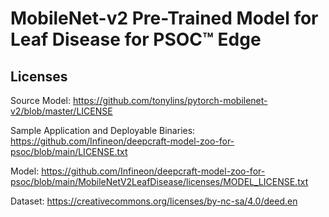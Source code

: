 # MobileNet-v2 Pre-Trained Model for Leaf Disease for PSOC™ Edge

## Licenses

Source Model: https://github.com/tonylins/pytorch-mobilenet-v2/blob/master/LICENSE

Sample Application and Deployable Binaries: https://github.com/Infineon/deepcraft-model-zoo-for-psoc/blob/main/LICENSE.txt

Model: https://github.com/Infineon/deepcraft-model-zoo-for-psoc/blob/main/MobileNetV2LeafDisease/licenses/MODEL_LICENSE.txt

Dataset: https://creativecommons.org/licenses/by-nc-sa/4.0/deed.en